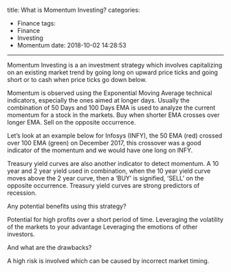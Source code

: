 title: What is Momentum Investing?
categories:
  - Finance
tags:
  - Finance
  - Investing
  - Momentum
date: 2018-10-02 14:28:53
---
Momentum Investing is a an investment strategy which involves capitalizing on an existing market trend by going long on upward price ticks and going short or to cash when price ticks go down below.

Momentum is observed using the Exponential Moving Average technical indicators, especially the ones aimed at longer days. Usually the combination of 50 Days and 100 Days EMA is used to analyze the current momentum for a stock in the markets. Buy when shorter EMA crosses over longer EMA. Sell on the opposite occurrence.

Let’s look at an example below for Infosys (INFY), the 50 EMA (red) crossed over 100 EMA (green) on December 2017, this crossover was a good indicator of the momentum and we would have one long on INFY.

Treasury yield curves are also another indicator to detect momentum. A 10 year and 2 year yield used in combination, when the 10 year yield curve moves above the 2 year curve, then a ‘BUY’ is signified, ‘SELL’ on the opposite occurrence. Treasury yield curves are strong predictors of recession.

Any potential benefits using this strategy?

Potential for high profits over a short period of time.
Leveraging the volatility of the markets to your advantage
Leveraging the emotions of other investors.

And what are the drawbacks? 

A high risk is involved which can be caused by incorrect market timing.

